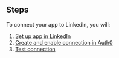 ## Steps
To connect your app to LinkedIn, you will:
1. [Set up app in LinkedIn](#set-up-app-in-linkedin)
2. [Create and enable connection in Auth0](#create-and-enable-connection-in-auth0)
3. [Test connection](#test-connection)
